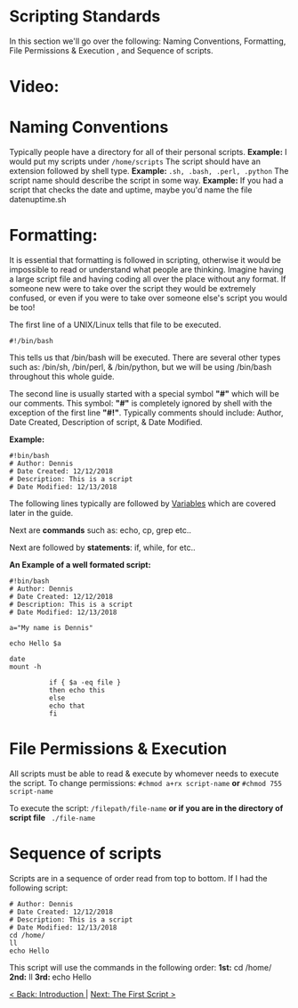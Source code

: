 # Scripting Standards
In this section we'll go over the following: Naming Conventions, Formatting, File Permissions & Execution , and Sequence of scripts.

# Video:

# Naming Conventions

Typically people have a directory for all of their personal scripts. <b> Example:</b> I would put my scripts under ```/home/scripts```
The script should have an extension followed by shell type. <b> Example: </b> ``` .sh, .bash, .perl, .python ```
The script name should describe the script in some way.  <b> Example:</b> If you had a script that checks the date and uptime, maybe you'd name the file datenuptime.sh


# Formatting:
It is essential that formatting is followed in scripting, otherwise it would be impossible to read or understand what people are thinking. Imagine having a large script file and having coding all over the place without any format. If someone new were to take over the script they would be extremely confused, or even if you were to take over someone else's script you would be too!

The first line of a UNIX/Linux tells that file to be executed.
```
#!/bin/bash
```
This tells us that /bin/bash will be executed. There are several other types such as: /bin/sh, /bin/perl, & /bin/python, but we will be using /bin/bash throughout this whole guide.

The second line is usually started with a special symbol  <b>"#"</b> which will be our comments. This symbol: <b>"#"</b> is completely ignored by shell with the exception of the first line <b>"#!"</b>. Typically comments should include: Author, Date Created, Description of script, & Date Modified.

<b>   Example: </b>
```
#!bin/bash
# Author: Dennis
# Date Created: 12/12/2018
# Description: This is a script
# Date Modified: 12/13/2018
```

The following lines typically are followed by [Variables](https://github.com/sxcdennis/basic-shell-scripting/blob/master/Variables.md "Variables") which are covered later in the guide.

Next are <b> commands</b> such as: echo, cp, grep etc..

Next are followed by <b> statements</b>: if, while, for etc..

<b>An Example of a well formated script:</b>
```
#!bin/bash
# Author: Dennis
# Date Created: 12/12/2018
# Description: This is a script
# Date Modified: 12/13/2018

a="My name is Dennis"

echo Hello $a

date
mount -h

          if { $a -eq file }
          then echo this
          else
          echo that
          fi
```

# File Permissions & Execution
All scripts must be able to read & execute by whomever needs to execute the script.
To change permissions: ```#chmod a+rx script-name``` <b>or</b> ```#chmod 755 script-name```

To execute the script:   ```/filepath/file-name``` <b>or if you are in the directory of script file</b> ``` ./file-name```

# Sequence of scripts
Scripts are in a sequence of order read from top to bottom.
If I had the following script:
```
# Author: Dennis
# Date Created: 12/12/2018
# Description: This is a script
# Date Modified: 12/13/2018
cd /home/
ll
echo Hello
```

This script will use the commands in the following order:
<b>1st:</b> cd /home/
<b>2nd:</b> ll
<b> 3rd: </b> echo Hello



[ < Back: Introduction ](https://github.com/sxcdennis/basic-shell-scripting/blob/master/README.md) | [ Next: The First Script >](https://github.com/sxcdennis/basic-shell-scripting/blob/master/The%20First%20Script.md "The First Script")
